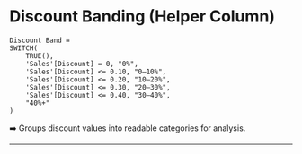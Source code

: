 #  Discount Banding (Helper Column)

```
Discount Band =
SWITCH(
    TRUE(),
    'Sales'[Discount] = 0, "0%",
    'Sales'[Discount] <= 0.10, "0–10%",
    'Sales'[Discount] <= 0.20, "10–20%",
    'Sales'[Discount] <= 0.30, "20–30%",
    'Sales'[Discount] <= 0.40, "30–40%",
    "40%+"
)

```

➡️ Groups discount values into readable categories for analysis.

---
